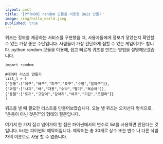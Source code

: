 ```yaml
---
layout: post
title: '[PYTHON] random 모듈을 이용한 Quiz 만들기'
image: /img/hello_world.jpeg
published: true
---
```

퀴즈는 정보를 제공하는 서비스를 구현했을 때, 사용자들에게 정보가 닿았는지 확인할 수 있는 가장 좋은 수단입니다.
사람들이 가장 간단하게 접할 수 있는 게임이기도 합니다. 
python random 모듈을 이용해, 쉽고 빠르게 퀴즈를 만드는 방법을 설명해보겠습니다.


~~~~{.python}
import random 

#데이터 리스트 만들기
list_l = [
{"운동":["야구","배구","피구","축구","수영","발야구"]},
{"과일":["사과","배","자몽","수박","딸기","복숭아"]},
{"동물":["토끼","고양이","강아지","여우","기린","코알라"]}
]
~~~~

퀴즈를 낼 때 필요한 리스트를 만들어보았습니다.
오늘 낼 퀴즈는 오지선다 형식으로, "운동이 아닌 것은?"의 형태의 질문입니다.

여기서 한 가지 집고 넘어가야 할 점은 파이썬에서의 변수로 list를 사용하면 안된다는 것입니다.
list는 파이썬의 예약어입니다.
예약어는 총 30개로 상수 또는 변수 나 다른 식별자의 이름으로 사용 할 수 없습니다.


